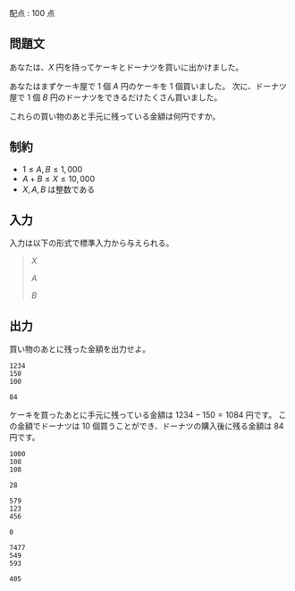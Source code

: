 配点 : $100$ 点

## 問題文

あなたは、$X$ 円を持ってケーキとドーナツを買いに出かけました。

あなたはまずケーキ屋で $1$ 個 $A$ 円のケーキを $1$ 個買いました。
次に、ドーナツ屋で $1$ 個 $B$ 円のドーナツをできるだけたくさん買いました。

これらの買い物のあと手元に残っている金額は何円ですか。

## 制約

- $1 \leq A, B \leq 1,000$
- $A + B \leq X \leq 10,000$
- $X, A, B$ は整数である

## 入力

入力は以下の形式で標準入力から与えられる。

> $X$
> 
> $A$
> 
> $B$

## 出力

買い物のあとに残った金額を出力せよ。

```input1
1234
150
100
```

```output1
84
```

ケーキを買ったあとに手元に残っている金額は $1234 - 150 = 1084$ 円です。
この金額でドーナツは $10$ 個買うことができ、ドーナツの購入後に残る金額は $84$ 円です。

```input2
1000
108
108
```

```output2
28
```

```input3
579
123
456
```

```output3
0
```

```input4
7477
549
593
```

```output4
405
```